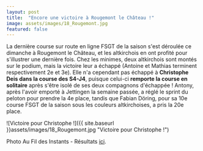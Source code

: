 ```yaml
---
layout: post
title:  "Encore une victoire à Rougemont le Château !"
image: assets/images/18_Rougemont.jpg
featured: false
---
```


La dernière course sur route en ligne FSGT de la saison s'est déroulée ce dimanche à Rougemont le Château, et les altkirchois en ont profité pour s'illustrer une dernière fois. Chez les minimes, deux altkirchois sont montés sur le podium, mais la victoire leur a échappé (Antoine et Mathias terminent respectivement 2e et 3e). Elle n'a cependant pas échappé à **Christophe Deis dans la course des S4-J4**, puisque celui-ci **remporte la course en solitaire** après s'être isolé de ses deux compagnons d'échappée ! Antony, après l'avoir emporté à Jettingen la semaine passée, a réglé le sprint du peloton pour prendre la 4e place, tandis que Fabian Döring, pour sa 10e course FSGT de la saison sous les couleurs altkirchoises, a pris la 20e place.

![Victoire pour Christophe !]({{ site.baseurl }}assets/images/18_Rougemont.jpg "Victoire pour Christophe !")

Photo Au Fil des Instants - Résultats [ici](https://www.fsgt-cyclisme-alsace.fr/route/resultats/resultats_Rougemont.pdf).